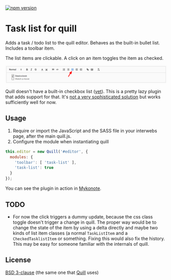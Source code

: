 [![npm version](https://badge.fury.io/js/quill-task-list.svg)](https://badge.fury.io/js/quill-task-list)

# Task list for quill

Adds a task / todo list to the quill editor. Behaves as the built-in bullet
list.
Includes a toolbar item.

The list items are clickable. A click on an item toggles the item as checked.

![Toolbar icon and task list](screenshot.png)

Quill doesn't have a built-in checkbox list
([yet](https://github.com/quilljs/quill/issues/759)).
This is a pretty lazy plugin that adds support for that. It's [not a very
sophisticated solution](#todo) but works sufficiently well for now.

## Usage

1. Require or import the JavaScript and the SASS file in your interwebs page,
   after the main quill.js.
1. Configure the module when instantiating quill

```javascript
this.editor = new Quill('#editor', {
  modules: {
    'toolbar': [ 'task-list' ],
    'task-list': true
  }
});
```

You can see the plugin in action in [Mykonote](https://github.com/panter/mykonote).

## TODO

* For now the click triggers a dummy update, because the css class toggle
  doesn't trigger a change in quill. The proper way would be to change the
  state of the item by using a delta directly and maybe two kinds of list item
  classes (a normal `TaskListItem` and a `CheckedTasklistItem` or something.
  Fixing this would also fix the history.  This may be easy for someone
  familiar with the internals of quill.

## License

[BSD 3-clause](LICENSE) (the same one that
[Quill](https://github.com/quilljs/quill) uses)
